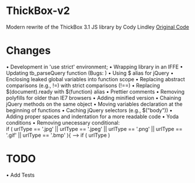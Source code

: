 # ThickBox-v2
Modern rewrite of the ThickBox 3.1 JS library by Cody Lindley
[Original Code](http://codylindley.com/thickbox/) 

# Changes
• Development in 'use strict' environment;
• Wrapping library in an IFFE
• Updating tb_parseQuery function (Bugs: )
• Using $ alias for jQuery
• Enclosing leaked global variables into function scope
• Replacing abstract comparisons (e.g., !=) with strict comparisons (!==)
• Replacing $(document).ready with $(function) alias
• Prettier comments
• Removing polyfills for older than IE7 browsers
• Adding minified version
• Chaining jQuery methods on the same object
• Moving variables declaration at the beginning of functions
• Caching jQuery selectors (e.g., $("body"))
• Adding proper spaces and indentation for a more readable code
• Yoda conditions
• Removing unecessary conditional: 			
	if ( urlType == '.jpg' || urlType == '.jpeg' || urlType == '.png' || urlType == '.gif' || urlType == '.bmp' ){
	-->
	if ( urlType )


# TODO
• Add Tests